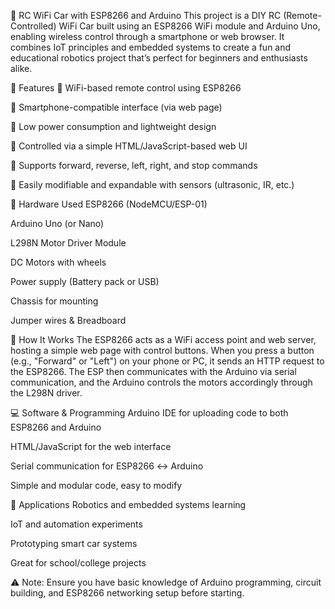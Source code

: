 🚗 RC WiFi Car with ESP8266 and Arduino
This project is a DIY RC (Remote-Controlled) WiFi Car built using an ESP8266 WiFi module and Arduino Uno, enabling wireless control through a smartphone or web browser. It combines IoT principles and embedded systems to create a fun and educational robotics project that’s perfect for beginners and enthusiasts alike.

🔧 Features
📶 WiFi-based remote control using ESP8266

📱 Smartphone-compatible interface (via web page)

🔋 Low power consumption and lightweight design

🧠 Controlled via a simple HTML/JavaScript-based web UI

🚦 Supports forward, reverse, left, right, and stop commands

🤖 Easily modifiable and expandable with sensors (ultrasonic, IR, etc.)

🧰 Hardware Used
ESP8266 (NodeMCU/ESP-01)

Arduino Uno (or Nano)

L298N Motor Driver Module

DC Motors with wheels

Power supply (Battery pack or USB)

Chassis for mounting

Jumper wires & Breadboard

📡 How It Works
The ESP8266 acts as a WiFi access point and web server, hosting a simple web page with control buttons. When you press a button (e.g., "Forward" or "Left") on your phone or PC, it sends an HTTP request to the ESP8266. The ESP then communicates with the Arduino via serial communication, and the Arduino controls the motors accordingly through the L298N driver.

💻 Software & Programming
Arduino IDE for uploading code to both ESP8266 and Arduino

HTML/JavaScript for the web interface

Serial communication for ESP8266 ↔ Arduino

Simple and modular code, easy to modify

🎯 Applications
Robotics and embedded systems learning

IoT and automation experiments

Prototyping smart car systems

Great for school/college projects

⚠️ Note: Ensure you have basic knowledge of Arduino programming, circuit building, and ESP8266 networking setup before starting.

